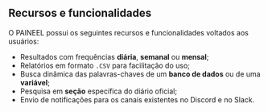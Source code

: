 ## Recursos e funcionalidades

O PAINEEL possui os seguintes recursos e funcionalidades voltados aos usuários:

- Resultados com frequências **diária**, **semanal** ou **mensal**;
- Relatórios em formato `.CSV` para facilitação do uso;
- Busca dinâmica das palavras-chaves de um **banco de dados** ou de uma **variável**;
- Pesquisa em **seção** específica do diário oficial;
- Envio de notificações para os canais existentes no Discord e no Slack.
